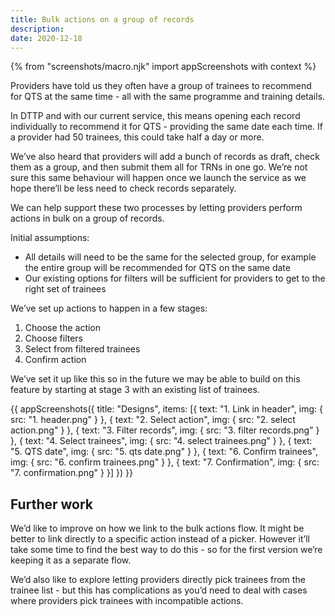 ```yaml
---
title: Bulk actions on a group of records
description:
date: 2020-12-18
---
```

{% from "screenshots/macro.njk" import appScreenshots with context %}

Providers have told us they often have a group of trainees to recommend for QTS at the same time - all with the same programme and training details.

In DTTP and with our current service, this means opening each record individually to recommend it for QTS - providing the same date each time. If a provider had 50 trainees, this could take half a day or more.

We’ve also heard that providers will add a bunch of records as draft, check them as a group, and then submit them all for TRNs in one go. We’re not sure this same behaviour will happen once we launch the service as we hope there’ll be less need to check records separately.

We can help support these two processes by letting providers perform actions in bulk on a group of records.

Initial assumptions:

* All details will need to be the same for the selected group, for example the entire group will be recommended for QTS on the same date
* Our existing options for filters will be sufficient for providers to get to the right set of trainees

We’ve set up actions to happen in a few stages:

1. Choose the action
2. Choose filters
3. Select from filtered trainees
4. Confirm action

We’ve set it up like this so in the future we may be able to build on this feature by starting at stage 3 with an existing list of trainees.


{{ appScreenshots({
  title: "Designs",
  items: [{
      text: "1. Link in header",
      img: { src: "1. header.png" }
    }, {
      text: "2. Select action",
      img: { src: "2. select action.png" }
    }, {
      text: "3. Filter records",
      img: { src: "3. filter records.png" }
    }, {
      text: "4. Select trainees",
      img: { src: "4. select trainees.png" }
    }, {
      text: "5. QTS date",
      img: { src: "5. qts date.png" }
    }, {
      text: "6. Confirm trainees",
      img: { src: "6. confirm trainees.png" }
    }, {
      text: "7. Confirmation",
      img: { src: "7. confirmation.png" }
    }]
}) }}

## Further work

We’d like to improve on how we link to the bulk actions flow. It might be better to link directly to a specific action instead of a picker. However it’ll take some time to find the best way to do this - so for the first version we’re keeping it as a separate flow.

We’d also like to explore letting providers directly pick trainees from the trainee list - but this has complications as you’d need to deal with cases where providers pick trainees with incompatible actions.
